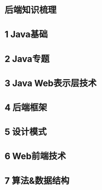 # 后端知识梳理



# 1 Java基础

# 2 Java专题

# 3 Java Web表示层技术



# 4 后端框架

# 5 设计模式



# 6 Web前端技术

# 7 算法&数据结构






